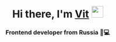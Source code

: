 <h1 align="center">Hi there, I'm <a href="#">Vit</a>
<img src="https://github.com/blackcater/blackcater/raw/main/images/Hi.gif" height="32"/></h1>
<h3 align="center">Frontend developer from Russia 👾💻</h3>
